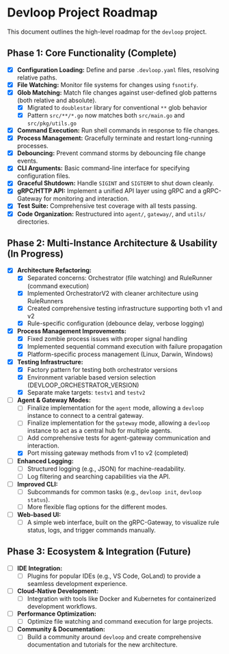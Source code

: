 # Devloop Project Roadmap

This document outlines the high-level roadmap for the `devloop` project.

## Phase 1: Core Functionality (Complete)

- [x] **Configuration Loading:** Define and parse `.devloop.yaml` files, resolving relative paths.
- [x] **File Watching:** Monitor file systems for changes using `fsnotify`.
- [x] **Glob Matching:** Match file changes against user-defined glob patterns (both relative and absolute).
  - [x] Migrated to `doublestar` library for conventional `**` glob behavior
  - [x] Pattern `src/**/*.go` now matches both `src/main.go` and `src/pkg/utils.go`
- [x] **Command Execution:** Run shell commands in response to file changes.
- [x] **Process Management:** Gracefully terminate and restart long-running processes.
- [x] **Debouncing:** Prevent command storms by debouncing file change events.
- [x] **CLI Arguments:** Basic command-line interface for specifying configuration files.
- [x] **Graceful Shutdown:** Handle `SIGINT` and `SIGTERM` to shut down cleanly.
- [x] **gRPC/HTTP API:** Implement a unified API layer using gRPC and a gRPC-Gateway for monitoring and interaction.
- [x] **Test Suite:** Comprehensive test coverage with all tests passing.
- [x] **Code Organization:** Restructured into `agent/`, `gateway/`, and `utils/` directories.

## Phase 2: Multi-Instance Architecture & Usability (In Progress)

- [x] **Architecture Refactoring:**
  - [x] Separated concerns: Orchestrator (file watching) and RuleRunner (command execution)
  - [x] Implemented OrchestratorV2 with cleaner architecture using RuleRunners
  - [x] Created comprehensive testing infrastructure supporting both v1 and v2
  - [x] Rule-specific configuration (debounce delay, verbose logging)
- [x] **Process Management Improvements:**
  - [x] Fixed zombie process issues with proper signal handling
  - [x] Implemented sequential command execution with failure propagation
  - [x] Platform-specific process management (Linux, Darwin, Windows)
- [x] **Testing Infrastructure:**
  - [x] Factory pattern for testing both orchestrator versions
  - [x] Environment variable based version selection (DEVLOOP_ORCHESTRATOR_VERSION)
  - [x] Separate make targets: `testv1` and `testv2`
- [ ] **Agent & Gateway Modes:**
  - [ ] Finalize implementation for the `agent` mode, allowing a `devloop` instance to connect to a central gateway.
  - [ ] Finalize implementation for the `gateway` mode, allowing a `devloop` instance to act as a central hub for multiple agents.
  - [ ] Add comprehensive tests for agent-gateway communication and interaction.
  - [x] Port missing gateway methods from v1 to v2 (completed)
- [ ] **Enhanced Logging:**
  - [ ] Structured logging (e.g., JSON) for machine-readability.
  - [ ] Log filtering and searching capabilities via the API.
- [ ] **Improved CLI:**
  - [ ] Subcommands for common tasks (e.g., `devloop init`, `devloop status`).
  - [ ] More flexible flag options for the different modes.
- [ ] **Web-based UI:**
  - [ ] A simple web interface, built on the gRPC-Gateway, to visualize rule status, logs, and trigger commands manually.

## Phase 3: Ecosystem & Integration (Future)

- [ ] **IDE Integration:**
  - [ ] Plugins for popular IDEs (e.g., VS Code, GoLand) to provide a seamless development experience.
- [ ] **Cloud-Native Development:**
  - [ ] Integration with tools like Docker and Kubernetes for containerized development workflows.
- [ ] **Performance Optimization:**
  - [ ] Optimize file watching and command execution for large projects.
- [ ] **Community & Documentation:**
  - [ ] Build a community around `devloop` and create comprehensive documentation and tutorials for the new architecture.
